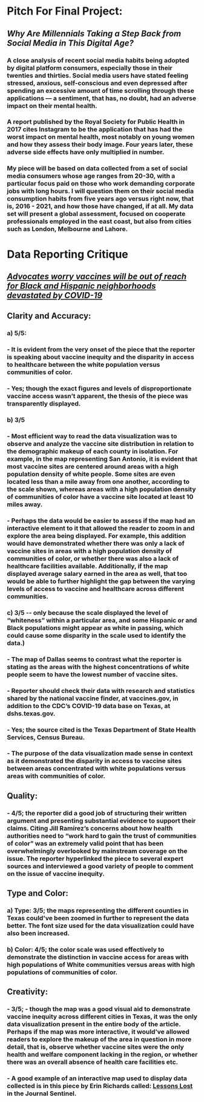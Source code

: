 # __Pitch For Final Project:__

## *Why Are Millennials Taking a Step Back from Social Media in This Digital Age?*
### A close analysis of recent social media habits being adopted by digital platform consumers, especially those in their twenties and thirties. Social media users have stated feeling stressed, anxious, self-conscious and even depressed after spending an excessive amount of time scrolling through these applications –– a sentiment, that has, no doubt, had an adverse impact on their mental health.   

### A report published by the Royal Society for Public Health in 2017 cites Instagram to be the application that has had the worst impact on mental health, most notably on young women and how they assess their body image. Four years later, these adverse side effects have only multiplied in number.

### My piece will be based on data collected from a set of social media consumers whose age ranges from 20-30, with a particular focus paid on those who work demanding corporate jobs with long hours. I will question them on their social media consumption habits from five years ago versus right now, that is, 2016 - 2021, and how those have changed, if at all. My data set will present a global assessment, focused on cooperate professionals employed in the east coast, but also from cities such as London, Melbourne and Lahore.   



# __Data Reporting Critique__

## *[Advocates worry vaccines will be out of reach for Black and Hispanic neighborhoods devastated by COVID-19](https://www.texastribune.org/2021/01/09/texas-coronavirus-vaccine-racial-inequality/?utm_source=articleshare&utm_medium=social)*

## __Clarity and Accuracy:__
### a)	5/5: 
### - It is evident from the very onset of the piece that the reporter is speaking about vaccine inequity and the disparity in access to healthcare between the white population versus communities of color.
### -	Yes; though the exact figures and levels of disproportionate vaccine access wasn’t apparent, the thesis of the piece was transparently displayed. 
### b)	3/5 
### -	Most efficient way to read the data visualization was to observe and analyze the vaccine site distribution in relation to the demographic makeup of each county in isolation. For example, in the map representing San Antonio, it is evident that most vaccine sites are centered around areas with a high population density of white people. Some sites are even located less than a mile away from one another, according to the scale shown, whereas areas with a high population density of communities of color have a vaccine site located at least 10 miles away.
### -	Perhaps the data would be easier to assess if the map had an interactive element to it that allowed the reader to zoom in and explore the area being displayed. For example, this addition would have demonstrated whether there was only a lack of vaccine sites in areas with a high population density of communities of color, or whether there was also a lack of healthcare facilities available. Additionally, if the map displayed average salary earned in the area as well, that too would be able to further highlight the gap between the varying levels of access to vaccine and healthcare across different communities.
### c) 3/5 -- only because the scale displayed the level of “whiteness” within a particular area, and some Hispanic or and Black populations might appear as white in passing, which could cause some disparity in the scale used to identify the data.)
### - The map of Dallas seems to contrast what the reporter is stating as the areas with the highest concentrations of white people seem to have the lowest number of vaccine sites.
### - Reporter should check their data with research and statistics shared by the national vaccine finder, at vaccines.gov, in addition to the CDC’s COVID-19 data base on Texas, at dshs.texas.gov. 
### -	Yes; the source cited is the Texas Department of State Health Services, Census Bureau.
### -	The purpose of the data visualization made sense in context as it demonstrated the disparity in access to vaccine sites between areas concentrated with white populations versus areas with communities of color.


## __Quality:__
### -	4/5; the reporter did a good job of structuring their written argument and presenting substantial evidence to support their claims. Citing Jill Ramírez’s concerns about how health authorities need to “work hard to gain the trust of communities of color” was an extremely valid point that has been overwhelmingly overlooked by mainstream coverage on the issue. The reporter hyperlinked the piece to several expert sources and interviewed a good variety of people to comment on the issue of vaccine inequity.

## __Type and Color:__
### a) Type: 3/5; the maps representing the different counties in Texas could've been zoomed in further to represent the data better. The font size used for the data visualization could have also been increased.
### b) Color: 4/5; the color scale was used effectively to demonstrate the distinction in vaccine access for areas with high populations of White communities versus areas with high populations of communities of color.

## __Creativity:__
### - 3/5; -	though the map was a good visual aid to demonstrate vaccine inequity across different cities in Texas, it was the only data visualization present in the entire body of the article. Perhaps if the map was more interactive, it would’ve allowed readers to explore the makeup of the area in question in more detail, that is, observe whether vaccine sites were the only health and welfare component lacking in the region, or whether there was an overall absence of health care facilities etc.
### -	A good example of an interactive map used to display data collected is in this piece by Erin Richards called: [Lessons Lost](https://projects.jsonline.com/news/2018/10/5/high-student-turnover-in-milwaukee-stalls-achievement-despite-reforms.html) in the Journal Sentinel. 


